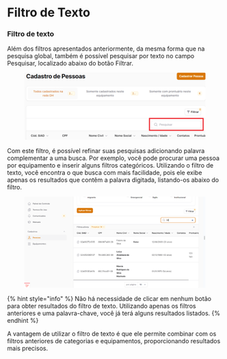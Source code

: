 # Filtro de Texto

### Filtro de texto

Além dos filtros apresentados anteriormente, da mesma forma que na pesquisa global, também é possível pesquisar por texto no campo Pesquisar, localizado abaixo do botão Filtrar.

<figure><img src="../../.gitbook/assets/image.png" alt=""><figcaption></figcaption></figure>

Com este filtro, é possível refinar suas pesquisas adicionando palavra complementar a uma busca. Por exemplo, você pode procurar uma pessoa por equipamento e inserir alguns filtros categóricos. Utilizando o filtro de texto, você encontra o que busca com mais facilidade, pois ele exibe apenas os resultados que contêm a palavra digitada, listando-os abaixo do filtro.

<figure><img src="../../.gitbook/assets/image (1).png" alt=""><figcaption></figcaption></figure>

{% hint style="info" %}
Não há necessidade de clicar em nenhum botão para obter resultados do filtro de texto. Utilizando apenas os filtros anteriores e uma palavra-chave, você já terá alguns resultados listados.
{% endhint %}

A vantagem de utilizar o filtro de texto é que ele permite combinar com os filtros anteriores de categorias e equipamentos, proporcionando resultados mais precisos.
